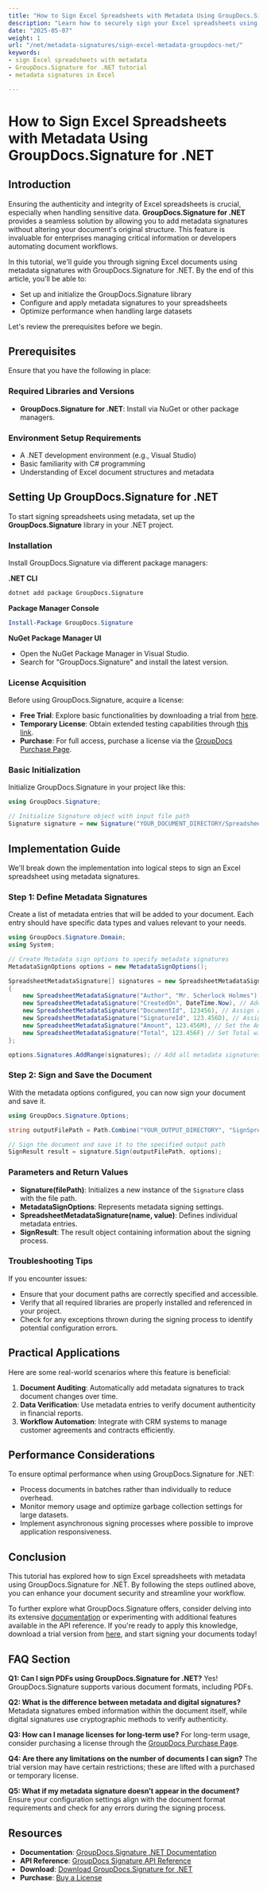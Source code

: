 ```yaml
---
title: "How to Sign Excel Spreadsheets with Metadata Using GroupDocs.Signature for .NET"
description: "Learn how to securely sign your Excel spreadsheets using metadata signatures in GroupDocs.Signature for .NET. Ensure document authenticity and integrity effortlessly."
date: "2025-05-07"
weight: 1
url: "/net/metadata-signatures/sign-excel-metadata-groupdocs-net/"
keywords:
- sign Excel spreadsheets with metadata
- GroupDocs.Signature for .NET tutorial
- metadata signatures in Excel

---
```



# How to Sign Excel Spreadsheets with Metadata Using GroupDocs.Signature for .NET

## Introduction

Ensuring the authenticity and integrity of Excel spreadsheets is crucial, especially when handling sensitive data. **GroupDocs.Signature for .NET** provides a seamless solution by allowing you to add metadata signatures without altering your document's original structure. This feature is invaluable for enterprises managing critical information or developers automating document workflows.

In this tutorial, we'll guide you through signing Excel documents using metadata signatures with GroupDocs.Signature for .NET. By the end of this article, you’ll be able to:
- Set up and initialize the GroupDocs.Signature library
- Configure and apply metadata signatures to your spreadsheets
- Optimize performance when handling large datasets

Let's review the prerequisites before we begin.

## Prerequisites

Ensure that you have the following in place:

### Required Libraries and Versions

- **GroupDocs.Signature for .NET**: Install via NuGet or other package managers.
  
### Environment Setup Requirements

- A .NET development environment (e.g., Visual Studio)
- Basic familiarity with C# programming
- Understanding of Excel document structures and metadata

## Setting Up GroupDocs.Signature for .NET

To start signing spreadsheets using metadata, set up the **GroupDocs.Signature** library in your .NET project.

### Installation

Install GroupDocs.Signature via different package managers:

**.NET CLI**
```bash
dotnet add package GroupDocs.Signature
```

**Package Manager Console**
```powershell
Install-Package GroupDocs.Signature
```

**NuGet Package Manager UI**
- Open the NuGet Package Manager in Visual Studio.
- Search for "GroupDocs.Signature" and install the latest version.

### License Acquisition

Before using GroupDocs.Signature, acquire a license:
- **Free Trial**: Explore basic functionalities by downloading a trial from [here](https://releases.groupdocs.com/signature/net/).
- **Temporary License**: Obtain extended testing capabilities through [this link](https://purchase.groupdocs.com/temporary-license/).
- **Purchase**: For full access, purchase a license via the [GroupDocs Purchase Page](https://purchase.groupdocs.com/buy).

### Basic Initialization

Initialize GroupDocs.Signature in your project like this:

```csharp
using GroupDocs.Signature;

// Initialize Signature object with input file path
Signature signature = new Signature("YOUR_DOCUMENT_DIRECTORY/Spreadsheet.xlsx");
```

## Implementation Guide

We'll break down the implementation into logical steps to sign an Excel spreadsheet using metadata signatures.

### Step 1: Define Metadata Signatures

Create a list of metadata entries that will be added to your document. Each entry should have specific data types and values relevant to your needs.

```csharp
using GroupDocs.Signature.Domain;
using System;

// Create Metadata sign options to specify metadata signatures
MetadataSignOptions options = new MetadataSignOptions();

SpreadsheetMetadataSignature[] signatures = new SpreadsheetMetadataSignature[]
{
    new SpreadsheetMetadataSignature("Author", "Mr. Scherlock Holmes"), // Add author as a string value
    new SpreadsheetMetadataSignature("CreatedOn", DateTime.Now), // Add creation date with current timestamp
    new SpreadsheetMetadataSignature("DocumentId", 123456), // Assign an integer Document ID
    new SpreadsheetMetadataSignature("SignatureId", 123.456D), // Assign a double Signature ID
    new SpreadsheetMetadataSignature("Amount", 123.456M), // Set the Amount as decimal value
    new SpreadsheetMetadataSignature("Total", 123.456F) // Set Total with float value
};

options.Signatures.AddRange(signatures); // Add all metadata signatures to the options
```

### Step 2: Sign and Save the Document

With the metadata options configured, you can now sign your document and save it.

```csharp
using GroupDocs.Signature.Options;

string outputFilePath = Path.Combine("YOUR_OUTPUT_DIRECTORY", "SignSpreadsheetWithMetadata", "SignedWithMetadata.xlsx");

// Sign the document and save it to the specified output path
SignResult result = signature.Sign(outputFilePath, options);
```

### Parameters and Return Values

- **Signature(filePath)**: Initializes a new instance of the `Signature` class with the file path.
- **MetadataSignOptions**: Represents metadata signing settings.
- **SpreadsheetMetadataSignature(name, value)**: Defines individual metadata entries.
- **SignResult**: The result object containing information about the signing process.

### Troubleshooting Tips

If you encounter issues:
- Ensure that your document paths are correctly specified and accessible.
- Verify that all required libraries are properly installed and referenced in your project.
- Check for any exceptions thrown during the signing process to identify potential configuration errors.

## Practical Applications

Here are some real-world scenarios where this feature is beneficial:
1. **Document Auditing**: Automatically add metadata signatures to track document changes over time.
2. **Data Verification**: Use metadata entries to verify document authenticity in financial reports.
3. **Workflow Automation**: Integrate with CRM systems to manage customer agreements and contracts efficiently.

## Performance Considerations

To ensure optimal performance when using GroupDocs.Signature for .NET:
- Process documents in batches rather than individually to reduce overhead.
- Monitor memory usage and optimize garbage collection settings for large datasets.
- Implement asynchronous signing processes where possible to improve application responsiveness.

## Conclusion

This tutorial has explored how to sign Excel spreadsheets with metadata using GroupDocs.Signature for .NET. By following the steps outlined above, you can enhance your document security and streamline your workflow.

To further explore what GroupDocs.Signature offers, consider delving into its extensive [documentation](https://docs.groupdocs.com/signature/net/) or experimenting with additional features available in the API reference. If you're ready to apply this knowledge, download a trial version from [here](https://releases.groupdocs.com/signature/net/), and start signing your documents today!

## FAQ Section

**Q1: Can I sign PDFs using GroupDocs.Signature for .NET?**
Yes! GroupDocs.Signature supports various document formats, including PDFs.

**Q2: What is the difference between metadata and digital signatures?**
Metadata signatures embed information within the document itself, while digital signatures use cryptographic methods to verify authenticity.

**Q3: How can I manage licenses for long-term use?**
For long-term usage, consider purchasing a license through the [GroupDocs Purchase Page](https://purchase.groupdocs.com/buy).

**Q4: Are there any limitations on the number of documents I can sign?**
The trial version may have certain restrictions; these are lifted with a purchased or temporary license.

**Q5: What if my metadata signature doesn’t appear in the document?**
Ensure your configuration settings align with the document format requirements and check for any errors during the signing process.

## Resources
- **Documentation**: [GroupDocs.Signature .NET Documentation](https://docs.groupdocs.com/signature/net/)
- **API Reference**: [GroupDocs Signature API Reference](https://reference.groupdocs.com/signature/net/)
- **Download**: [Download GroupDocs.Signature for .NET](https://releases.groupdocs.com/signature/net/)
- **Purchase**: [Buy a License](https://purchase.groupdocs.com/buy)
